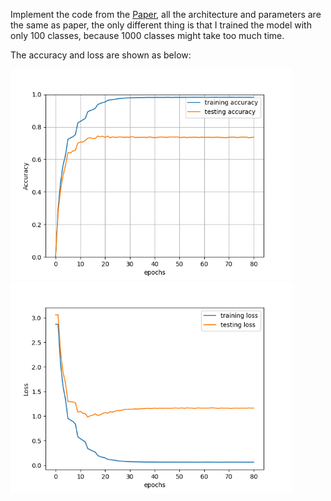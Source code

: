 Implement the code from the [Paper](https://arxiv.org/pdf/1502.03167.pdf), all the architecture and parameters are the same as paper, the only different thing is that I trained the model with only 100 classes, because 1000 classes might take too much time. 

The accuracy and loss are shown as below:

<img src="https://github.com/AlgorithmicIntelligence/GoogLeNetv2_Pytorch/blob/master/README/Accuracy.png" width="450"><img src="https://github.com/AlgorithmicIntelligence/GoogLeNetv2_Pytorch/blob/master/README/Loss.png" width="450">


